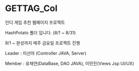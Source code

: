 # GETTAG_Col
인디 게임 추천 웹페이지 프로젝트

HashPotato 폴더 입니다. (8/1 ~ 8/31)

9/1 ~ 완성까지 매주 금요일 프로젝트 진행

 
Leader : 이선아 (Controller JAVA, Server)

Member : 유채연(DataBase, DAO JAVA), 이민진(Views Jsp UI/UX)


